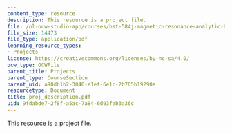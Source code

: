 ```yaml
---
content_type: resource
description: This resource is a project file.
file: /ol-ocw-studio-app/courses/hst-584j-magnetic-resonance-analytic-biochemical-and-imaging-techniques-spring-2006/9fdabde72f8fa5ac7a846d93fab3a36c_proj_description.pdf
file_size: 14473
file_type: application/pdf
learning_resource_types:
- Projects
license: https://creativecommons.org/licenses/by-nc-sa/4.0/
ocw_type: OCWFile
parent_title: Projects
parent_type: CourseSection
parent_uid: a90db1b2-3040-e1ef-6e1c-2b765b19290a
resourcetype: Document
title: proj_description.pdf
uid: 9fdabde7-2f8f-a5ac-7a84-6d93fab3a36c
---
```

This resource is a project file.